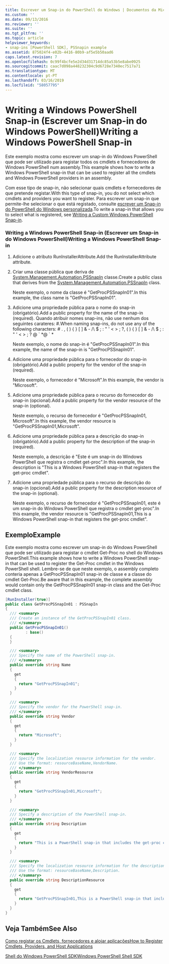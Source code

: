 ```yaml
---
title: Escrever um Snap-in do PowerShell do Windows | Documentos da Microsoft
ms.custom: ''
ms.date: 09/13/2016
ms.reviewer: ''
ms.suite: ''
ms.tgt_pltfrm: ''
ms.topic: article
helpviewer_keywords:
- snap-ins [PowerShell SDK], PSSnapin example
ms.assetid: 875024f4-e02b-4416-80b9-af5e5b50aad6
caps.latest.revision: 7
ms.openlocfilehash: 0c99f4bcfe5e2d34d31714dc85a53b5e8abe0925
ms.sourcegitcommit: caac7d098a448232304c9d6728e7340ec7517a71
ms.translationtype: MT
ms.contentlocale: pt-PT
ms.lasthandoff: 03/16/2019
ms.locfileid: "58057795"
---
```

# <a name="writing-a-windows-powershell-snap-in"></a><span data-ttu-id="a1155-102">Writing a Windows PowerShell Snap-in (Escrever um Snap-in do Windows PowerShell)</span><span class="sxs-lookup"><span data-stu-id="a1155-102">Writing a Windows PowerShell Snap-in</span></span>

<span data-ttu-id="a1155-103">Este exemplo mostra como escrever um snap-in do Windows PowerShell que pode ser utilizado para registar todos os cmdlets e fornecedores de Windows PowerShell num assembly.</span><span class="sxs-lookup"><span data-stu-id="a1155-103">This example shows how to write a Windows PowerShell snap-in that can be used to register all the cmdlets and Windows PowerShell providers in an assembly.</span></span>

<span data-ttu-id="a1155-104">Com esse tipo de snap-in, não selecionar quais cmdlets e fornecedores de que pretende registar.</span><span class="sxs-lookup"><span data-stu-id="a1155-104">With this type of snap-in, you do not select which cmdlets and providers you want to register.</span></span> <span data-ttu-id="a1155-105">Para escrever um snap-in que permite-lhe selecionar o que está registado, consulte [escrever um Snap-in do PowerShell do Windows personalizada](./writing-a-custom-windows-powershell-snap-in.md).</span><span class="sxs-lookup"><span data-stu-id="a1155-105">To write a snap-in that allows you to select what is registered, see [Writing a Custom Windows PowerShell Snap-in](./writing-a-custom-windows-powershell-snap-in.md).</span></span>

### <a name="writing-a-windows-powershell-snap-in"></a><span data-ttu-id="a1155-106">Writing a Windows PowerShell Snap-in (Escrever um Snap-in do Windows PowerShell)</span><span class="sxs-lookup"><span data-stu-id="a1155-106">Writing a Windows PowerShell Snap-in</span></span>

1. <span data-ttu-id="a1155-107">Adicione o atributo RunInstallerAttribute.</span><span class="sxs-lookup"><span data-stu-id="a1155-107">Add the RunInstallerAttribute attribute.</span></span>

2. <span data-ttu-id="a1155-108">Criar uma classe pública que deriva de [System.Management.Automation.PSSnapIn](/dotnet/api/System.Management.Automation.PSSnapIn) classe.</span><span class="sxs-lookup"><span data-stu-id="a1155-108">Create a public class that derives from the [System.Management.Automation.PSSnapIn](/dotnet/api/System.Management.Automation.PSSnapIn) class.</span></span>

    <span data-ttu-id="a1155-109">Neste exemplo, o nome da classe é "GetProcPSSnapIn01".</span><span class="sxs-lookup"><span data-stu-id="a1155-109">In this example, the class name is "GetProcPSSnapIn01".</span></span>

3. <span data-ttu-id="a1155-110">Adicione uma propriedade pública para o nome do snap-in (obrigatório).</span><span class="sxs-lookup"><span data-stu-id="a1155-110">Add a public property for the name of the snap-in (required).</span></span> <span data-ttu-id="a1155-111">Quando atribuir nomes snap-ins, não use nenhum dos seguintes carateres: #.</span><span class="sxs-lookup"><span data-stu-id="a1155-111">When naming snap-ins, do not use any of the following characters: # .</span></span> <span data-ttu-id="a1155-112">, ( ) { } [ ] & - /\ $ ; : " ' \< > ; ?</span><span class="sxs-lookup"><span data-stu-id="a1155-112">, ( ) { } [ ] & - /\ $ ; : " ' \< > ; ?</span></span> <span data-ttu-id="a1155-113">@ \` \*</span><span class="sxs-lookup"><span data-stu-id="a1155-113">@ \` \*</span></span>

    <span data-ttu-id="a1155-114">Neste exemplo, o nome do snap-in é "GetProcPSSnapIn01".</span><span class="sxs-lookup"><span data-stu-id="a1155-114">In this example, the name of the snap-in is "GetProcPSSnapIn01".</span></span>

4. <span data-ttu-id="a1155-115">Adicione uma propriedade pública para o fornecedor do snap-in (obrigatório).</span><span class="sxs-lookup"><span data-stu-id="a1155-115">Add a public property for the vendor of the snap-in (required).</span></span>

    <span data-ttu-id="a1155-116">Neste exemplo, o fornecedor é "Microsoft".</span><span class="sxs-lookup"><span data-stu-id="a1155-116">In this example, the vendor is "Microsoft".</span></span>

5. <span data-ttu-id="a1155-117">Adicione uma propriedade pública para o recurso do fornecedor do snap-in (opcional).</span><span class="sxs-lookup"><span data-stu-id="a1155-117">Add a public property for the vendor resource of the snap-in (optional).</span></span>

    <span data-ttu-id="a1155-118">Neste exemplo, o recurso de fornecedor é "GetProcPSSnapIn01, Microsoft".</span><span class="sxs-lookup"><span data-stu-id="a1155-118">In this example, the vendor resource is "GetProcPSSnapIn01,Microsoft".</span></span>

6. <span data-ttu-id="a1155-119">Adicione uma propriedade pública para a descrição do snap-in (obrigatório).</span><span class="sxs-lookup"><span data-stu-id="a1155-119">Add a public property for the description of the snap-in (required).</span></span>

    <span data-ttu-id="a1155-120">Neste exemplo, a descrição é "Este é um snap-in do Windows PowerShell que registra o cmdlet get-proc".</span><span class="sxs-lookup"><span data-stu-id="a1155-120">In this example, the description is "This is a Windows PowerShell snap-in that registers the get-proc cmdlet".</span></span>

7. <span data-ttu-id="a1155-121">Adicione uma propriedade pública para o recurso de descrição do snap-in (opcional).</span><span class="sxs-lookup"><span data-stu-id="a1155-121">Add a public property for the description resource of the snap-in (optional).</span></span>

    <span data-ttu-id="a1155-122">Neste exemplo, o recurso de fornecedor é "GetProcPSSnapIn01, este é um snap-in do Windows PowerShell que registra o cmdlet get-proc".</span><span class="sxs-lookup"><span data-stu-id="a1155-122">In this example, the vendor resource is "GetProcPSSnapIn01,This is a Windows PowerShell snap-in that registers the get-proc cmdlet".</span></span>

## <a name="example"></a><span data-ttu-id="a1155-123">Exemplo</span><span class="sxs-lookup"><span data-stu-id="a1155-123">Example</span></span>

<span data-ttu-id="a1155-124">Este exemplo mostra como escrever um snap-in do Windows PowerShell que pode ser utilizado para registar o cmdlet Get-Proc no shell do Windows PowerShell.</span><span class="sxs-lookup"><span data-stu-id="a1155-124">This example shows how to write a Windows PowerShell snap-in that can be used to register the Get-Proc cmdlet in the Windows PowerShell shell.</span></span> <span data-ttu-id="a1155-125">Lembre-se de que neste exemplo, o assembly completo conteria apenas a GetProcPSSnapIn01 snap-in de classe e a classe do cmdlet Get-Proc.</span><span class="sxs-lookup"><span data-stu-id="a1155-125">Be aware that in this example, the complete assembly would contain only the GetProcPSSnapIn01 snap-in class and the Get-Proc cmdlet class.</span></span>

```csharp
[RunInstaller(true)]
public class GetProcPSSnapIn01 : PSSnapIn
{
  /// <summary>
  /// Create an instance of the GetProcPSSnapIn01 class.
  /// </summary>
  public GetProcPSSnapIn01()
         : base()
  {
  }

  /// <summary>
  /// Specify the name of the PowerShell snap-in.
  /// </summary>
  public override string Name
  {
    get
    {
      return "GetProcPSSnapIn01";
    }
  }

  /// <summary>
  /// Specify the vendor for the PowerShell snap-in.
  /// </summary>
  public override string Vendor
  {
    get
    {
      return "Microsoft";
    }
  }

  /// <summary>
  /// Specify the localization resource information for the vendor.
  /// Use the format: resourceBaseName,VendorName.
  /// </summary>
  public override string VendorResource
  {
    get
    {
      return "GetProcPSSnapIn01,Microsoft";
    }
  }

  /// <summary>
  /// Specify a description of the PowerShell snap-in.
  /// </summary>
  public override string Description
  {
    get
    {
      return "This is a PowerShell snap-in that includes the get-proc cmdlet.";
    }
  }

  /// <summary>
  /// Specify the localization resource information for the description.
  /// Use the format: resourceBaseName,Description.
  /// </summary>
  public override string DescriptionResource
  {
    get
    {
      return "GetProcPSSnapIn01,This is a PowerShell snap-in that includes the get-proc cmdlet.";
    }
  }
}
```

## <a name="see-also"></a><span data-ttu-id="a1155-126">Veja Também</span><span class="sxs-lookup"><span data-stu-id="a1155-126">See Also</span></span>

[<span data-ttu-id="a1155-127">Como registar os Cmdlets, fornecedores e alojar aplicações</span><span class="sxs-lookup"><span data-stu-id="a1155-127">How to Register Cmdlets, Providers, and Host Applications</span></span>](http://msdn.microsoft.com/en-us/a41e9054-29c8-40ab-bf2b-8ce4e7ec1c8c)

[<span data-ttu-id="a1155-128">Shell do Windows PowerShell SDK</span><span class="sxs-lookup"><span data-stu-id="a1155-128">Windows PowerShell Shell SDK</span></span>](../windows-powershell-reference.md)
